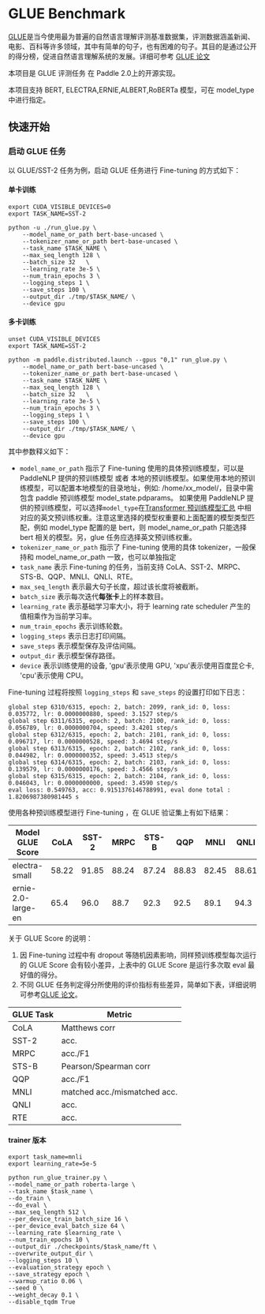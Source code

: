 # GLUE Benchmark

[GLUE](https://gluebenchmark.com/)是当今使用最为普遍的自然语言理解评测基准数据集，评测数据涵盖新闻、电影、百科等许多领域，其中有简单的句子，也有困难的句子。其目的是通过公开的得分榜，促进自然语言理解系统的发展。详细可参考 [GLUE 论文](https://openreview.net/pdf?id=rJ4km2R5t7)

本项目是 GLUE 评测任务 在 Paddle 2.0上的开源实现。

本项目支持 BERT, ELECTRA,ERNIE,ALBERT,RoBERTa 模型，可在 model_type 中进行指定。

## 快速开始

### 启动 GLUE 任务
以 GLUE/SST-2 任务为例，启动 GLUE 任务进行 Fine-tuning 的方式如下：

#### 单卡训练
```shell
export CUDA_VISIBLE_DEVICES=0
export TASK_NAME=SST-2

python -u ./run_glue.py \
    --model_name_or_path bert-base-uncased \
    --tokenizer_name_or_path bert-base-uncased \
    --task_name $TASK_NAME \
    --max_seq_length 128 \
    --batch_size 32   \
    --learning_rate 3e-5 \
    --num_train_epochs 3 \
    --logging_steps 1 \
    --save_steps 100 \
    --output_dir ./tmp/$TASK_NAME/ \
    --device gpu

```

#### 多卡训练
```shell
unset CUDA_VISIBLE_DEVICES
export TASK_NAME=SST-2

python -m paddle.distributed.launch --gpus "0,1" run_glue.py \
    --model_name_or_path bert-base-uncased \
    --tokenizer_name_or_path bert-base-uncased \
    --task_name $TASK_NAME \
    --max_seq_length 128 \
    --batch_size 32   \
    --learning_rate 3e-5 \
    --num_train_epochs 3 \
    --logging_steps 1 \
    --save_steps 100 \
    --output_dir ./tmp/$TASK_NAME/ \
    --device gpu

```
其中参数释义如下：
- `model_name_or_path` 指示了 Fine-tuning 使用的具体预训练模型，可以是 PaddleNLP 提供的预训练模型 或者 本地的预训练模型。如果使用本地的预训练模型，可以配置本地模型的目录地址，例如: /home/xx_model/，目录中需包含 paddle 预训练模型 model_state.pdparams。
如果使用 PaddleNLP 提供的预训练模型，可以选择`model_type`在[Transformer 预训练模型汇总](https://paddlenlp.readthedocs.io/zh/latest/model_zoo/index.html#transformer) 中相对应的英文预训练权重。注意这里选择的模型权重要和上面配置的模型类型匹配，例如 model_type 配置的是 bert，则 model_name_or_path 只能选择 bert 相关的模型。另，glue 任务应选择英文预训练权重。
- `tokenizer_name_or_path` 指示了 Fine-tuning 使用的具体 tokenizer，一般保持和 model_name_or_path 一致，也可以单独指定
- `task_name` 表示 Fine-tuning 的任务，当前支持 CoLA、SST-2、MRPC、STS-B、QQP、MNLI、QNLI、RTE。
- `max_seq_length` 表示最大句子长度，超过该长度将被截断。
- `batch_size` 表示每次迭代**每张卡**上的样本数目。
- `learning_rate` 表示基础学习率大小，将于 learning rate scheduler 产生的值相乘作为当前学习率。
- `num_train_epochs` 表示训练轮数。
- `logging_steps` 表示日志打印间隔。
- `save_steps` 表示模型保存及评估间隔。
- `output_dir` 表示模型保存路径。
- `device` 表示训练使用的设备, 'gpu'表示使用 GPU, 'xpu'表示使用百度昆仑卡, 'cpu'表示使用 CPU。

Fine-tuning 过程将按照 `logging_steps` 和 `save_steps` 的设置打印如下日志：

```
global step 6310/6315, epoch: 2, batch: 2099, rank_id: 0, loss: 0.035772, lr: 0.0000000880, speed: 3.1527 step/s
global step 6311/6315, epoch: 2, batch: 2100, rank_id: 0, loss: 0.056789, lr: 0.0000000704, speed: 3.4201 step/s
global step 6312/6315, epoch: 2, batch: 2101, rank_id: 0, loss: 0.096717, lr: 0.0000000528, speed: 3.4694 step/s
global step 6313/6315, epoch: 2, batch: 2102, rank_id: 0, loss: 0.044982, lr: 0.0000000352, speed: 3.4513 step/s
global step 6314/6315, epoch: 2, batch: 2103, rank_id: 0, loss: 0.139579, lr: 0.0000000176, speed: 3.4566 step/s
global step 6315/6315, epoch: 2, batch: 2104, rank_id: 0, loss: 0.046043, lr: 0.0000000000, speed: 3.4590 step/s
eval loss: 0.549763, acc: 0.9151376146788991, eval done total : 1.8206987380981445 s
```

使用各种预训练模型进行 Fine-tuning ，在 GLUE 验证集上有如下结果：

| Model GLUE Score   | CoLA  | SST-2  | MRPC   | STS-B  | QQP    | MNLI   | QNLI   | RTE    |
|--------------------|-------|--------|--------|--------|--------|--------|--------|--------|
| electra-small      | 58.22 | 91.85  | 88.24  | 87.24  | 88.83  | 82.45  | 88.61  | 66.78  |
| ernie-2.0-large-en | 65.4  | 96.0   | 88.7   | 92.3   | 92.5   | 89.1   | 94.3   | 85.2   |

关于 GLUE Score 的说明：
1. 因 Fine-tuning 过程中有 dropout 等随机因素影响，同样预训练模型每次运行的 GLUE Score 会有较小差异，上表中的 GLUE Score 是运行多次取 eval 最好值的得分。
2. 不同 GLUE 任务判定得分所使用的评价指标有些差异，简单如下表，详细说明可参考[GLUE 论文](https://openreview.net/pdf?id=rJ4km2R5t7)。

| GLUE Task  | Metric                       |
|------------|------------------------------|
| CoLA       | Matthews corr                |
| SST-2      | acc.                         |
| MRPC       | acc./F1                      |
| STS-B      | Pearson/Spearman corr        |
| QQP        | acc./F1                      |
| MNLI       | matched acc./mismatched acc. |
| QNLI       | acc.                         |
| RTE        | acc.                         |

#### trainer 版本

```shell
export task_name=mnli
export learning_rate=5e-5

python run_glue_trainer.py \
--model_name_or_path roberta-large \
--task_name $task_name \
--do_train \
--do_eval \
--max_seq_length 512 \
--per_device_train_batch_size 16 \
--per_device_eval_batch_size 64 \
--learning_rate $learning_rate \
--num_train_epochs 10 \
--output_dir ./checkpoints/$task_name/ft \
--overwrite_output_dir \
--logging_steps 10 \
--evaluation_strategy epoch \
--save_strategy epoch \
--warmup_ratio 0.06 \
--seed 0 \
--weight_decay 0.1 \
--disable_tqdm True
```
